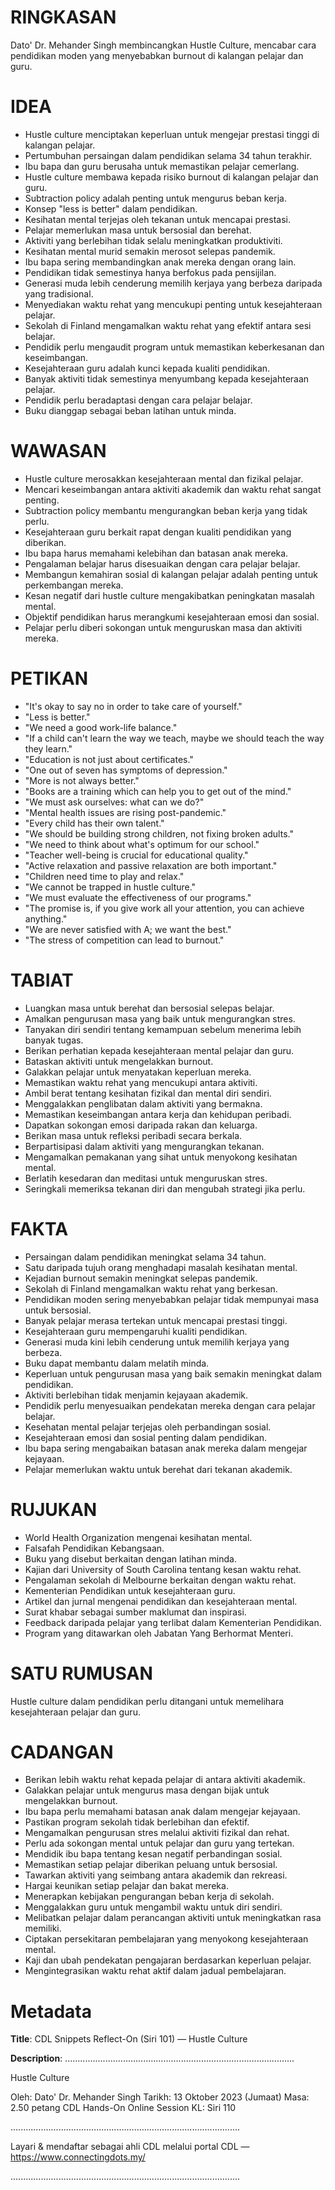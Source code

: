 # RINGKASAN
Dato' Dr. Mehander Singh membincangkan Hustle Culture, mencabar cara pendidikan moden yang menyebabkan burnout di kalangan pelajar dan guru.

# IDEA
- Hustle culture menciptakan keperluan untuk mengejar prestasi tinggi di kalangan pelajar.
- Pertumbuhan persaingan dalam pendidikan selama 34 tahun terakhir.
- Ibu bapa dan guru berusaha untuk memastikan pelajar cemerlang.
- Hustle culture membawa kepada risiko burnout di kalangan pelajar dan guru.
- Subtraction policy adalah penting untuk mengurus beban kerja.
- Konsep "less is better" dalam pendidikan.
- Kesihatan mental terjejas oleh tekanan untuk mencapai prestasi.
- Pelajar memerlukan masa untuk bersosial dan berehat.
- Aktiviti yang berlebihan tidak selalu meningkatkan produktiviti.
- Kesihatan mental murid semakin merosot selepas pandemik.
- Ibu bapa sering membandingkan anak mereka dengan orang lain.
- Pendidikan tidak semestinya hanya berfokus pada pensijilan.
- Generasi muda lebih cenderung memilih kerjaya yang berbeza daripada yang tradisional.
- Menyediakan waktu rehat yang mencukupi penting untuk kesejahteraan pelajar.
- Sekolah di Finland mengamalkan waktu rehat yang efektif antara sesi belajar.
- Pendidik perlu mengaudit program untuk memastikan keberkesanan dan keseimbangan.
- Kesejahteraan guru adalah kunci kepada kualiti pendidikan.
- Banyak aktiviti tidak semestinya menyumbang kepada kesejahteraan pelajar.
- Pendidik perlu beradaptasi dengan cara pelajar belajar.
- Buku dianggap sebagai beban latihan untuk minda.

# WAWASAN
- Hustle culture merosakkan kesejahteraan mental dan fizikal pelajar.
- Mencari keseimbangan antara aktiviti akademik dan waktu rehat sangat penting.
- Subtraction policy membantu mengurangkan beban kerja yang tidak perlu.
- Kesejahteraan guru berkait rapat dengan kualiti pendidikan yang diberikan.
- Ibu bapa harus memahami kelebihan dan batasan anak mereka.
- Pengalaman belajar harus disesuaikan dengan cara pelajar belajar.
- Membangun kemahiran sosial di kalangan pelajar adalah penting untuk perkembangan mereka.
- Kesan negatif dari hustle culture mengakibatkan peningkatan masalah mental.
- Objektif pendidikan harus merangkumi kesejahteraan emosi dan sosial.
- Pelajar perlu diberi sokongan untuk menguruskan masa dan aktiviti mereka.

# PETIKAN
- "It's okay to say no in order to take care of yourself."
- "Less is better."
- "We need a good work-life balance."
- "If a child can't learn the way we teach, maybe we should teach the way they learn."
- "Education is not just about certificates."
- "One out of seven has symptoms of depression."
- "More is not always better."
- "Books are a training which can help you to get out of the mind."
- "We must ask ourselves: what can we do?"
- "Mental health issues are rising post-pandemic."
- "Every child has their own talent."
- "We should be building strong children, not fixing broken adults."
- "We need to think about what's optimum for our school."
- "Teacher well-being is crucial for educational quality."
- "Active relaxation and passive relaxation are both important."
- "Children need time to play and relax."
- "We cannot be trapped in hustle culture."
- "We must evaluate the effectiveness of our programs."
- "The promise is, if you give work all your attention, you can achieve anything."
- "We are never satisfied with A; we want the best."
- "The stress of competition can lead to burnout."

# TABIAT
- Luangkan masa untuk berehat dan bersosial selepas belajar.
- Amalkan pengurusan masa yang baik untuk mengurangkan stres.
- Tanyakan diri sendiri tentang kemampuan sebelum menerima lebih banyak tugas.
- Berikan perhatian kepada kesejahteraan mental pelajar dan guru.
- Bataskan aktiviti untuk mengelakkan burnout.
- Galakkan pelajar untuk menyatakan keperluan mereka.
- Memastikan waktu rehat yang mencukupi antara aktiviti.
- Ambil berat tentang kesihatan fizikal dan mental diri sendiri.
- Menggalakkan penglibatan dalam aktiviti yang bermakna.
- Memastikan keseimbangan antara kerja dan kehidupan peribadi.
- Dapatkan sokongan emosi daripada rakan dan keluarga.
- Berikan masa untuk refleksi peribadi secara berkala.
- Berpartisipasi dalam aktiviti yang mengurangkan tekanan.
- Mengamalkan pemakanan yang sihat untuk menyokong kesihatan mental.
- Berlatih kesedaran dan meditasi untuk menguruskan stres.
- Seringkali memeriksa tekanan diri dan mengubah strategi jika perlu.

# FAKTA
- Persaingan dalam pendidikan meningkat selama 34 tahun.
- Satu daripada tujuh orang menghadapi masalah kesihatan mental.
- Kejadian burnout semakin meningkat selepas pandemik.
- Sekolah di Finland mengamalkan waktu rehat yang berkesan.
- Pendidikan moden sering menyebabkan pelajar tidak mempunyai masa untuk bersosial.
- Banyak pelajar merasa tertekan untuk mencapai prestasi tinggi.
- Kesejahteraan guru mempengaruhi kualiti pendidikan.
- Generasi muda kini lebih cenderung untuk memilih kerjaya yang berbeza.
- Buku dapat membantu dalam melatih minda.
- Keperluan untuk pengurusan masa yang baik semakin meningkat dalam pendidikan.
- Aktiviti berlebihan tidak menjamin kejayaan akademik.
- Pendidik perlu menyesuaikan pendekatan mereka dengan cara pelajar belajar.
- Kesehatan mental pelajar terjejas oleh perbandingan sosial.
- Kesejahteraan emosi dan sosial penting dalam pendidikan.
- Ibu bapa sering mengabaikan batasan anak mereka dalam mengejar kejayaan.
- Pelajar memerlukan waktu untuk berehat dari tekanan akademik.

# RUJUKAN
- World Health Organization mengenai kesihatan mental.
- Falsafah Pendidikan Kebangsaan.
- Buku yang disebut berkaitan dengan latihan minda.
- Kajian dari University of South Carolina tentang kesan waktu rehat.
- Pengalaman sekolah di Melbourne berkaitan dengan waktu rehat.
- Kementerian Pendidikan untuk kesejahteraan guru.
- Artikel dan jurnal mengenai pendidikan dan kesejahteraan mental.
- Surat khabar sebagai sumber maklumat dan inspirasi.
- Feedback daripada pelajar yang terlibat dalam Kementerian Pendidikan.
- Program yang ditawarkan oleh Jabatan Yang Berhormat Menteri.

# SATU RUMUSAN
Hustle culture dalam pendidikan perlu ditangani untuk memelihara kesejahteraan pelajar dan guru.

# CADANGAN
- Berikan lebih waktu rehat kepada pelajar di antara aktiviti akademik.
- Galakkan pelajar untuk mengurus masa dengan bijak untuk mengelakkan burnout.
- Ibu bapa perlu memahami batasan anak dalam mengejar kejayaan.
- Pastikan program sekolah tidak berlebihan dan efektif.
- Mengamalkan pengurusan stres melalui aktiviti fizikal dan rehat.
- Perlu ada sokongan mental untuk pelajar dan guru yang tertekan.
- Mendidik ibu bapa tentang kesan negatif perbandingan sosial.
- Memastikan setiap pelajar diberikan peluang untuk bersosial.
- Tawarkan aktiviti yang seimbang antara akademik dan rekreasi.
- Hargai keunikan setiap pelajar dan bakat mereka.
- Menerapkan kebijakan pengurangan beban kerja di sekolah.
- Menggalakkan guru untuk mengambil waktu untuk diri sendiri.
- Melibatkan pelajar dalam perancangan aktiviti untuk meningkatkan rasa memiliki.
- Ciptakan persekitaran pembelajaran yang menyokong kesejahteraan mental.
- Kaji dan ubah pendekatan pengajaran berdasarkan keperluan pelajar.
- Mengintegrasikan waktu rehat aktif dalam jadual pembelajaran.

# Metadata
**Title**: CDL Snippets Reflect-On (Siri 101) — Hustle Culture

**Description**: ...........................................................................................

Hustle Culture

Oleh: Dato' Dr. Mehander Singh
Tarikh: 13 Oktober 2023 (Jumaat)
Masa: 2.50 petang
CDL Hands-On Online Session KL: Siri 110

...........................................................................................

Layari & mendaftar sebagai ahli CDL melalui portal CDL — https://www.connectingdots.my/

...........................................................................................
